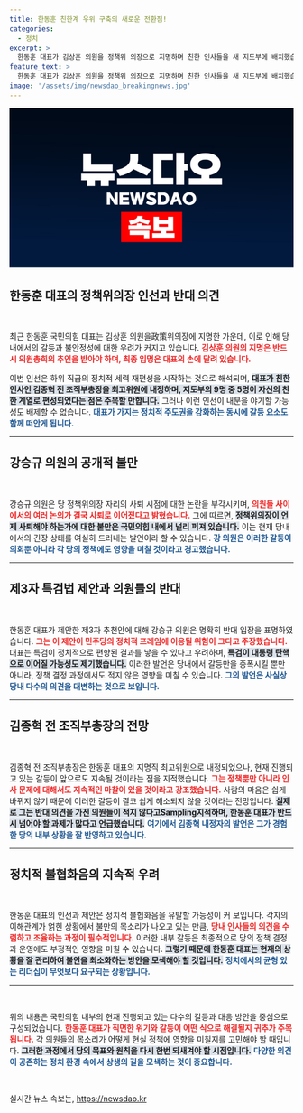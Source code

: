 ```yaml
---
title: 한동훈 친한계 우위 구축의 새로운 전환점!
categories:
  - 정치
excerpt: >
  한동훈 대표가 김상훈 의원을 정책위 의장으로 지명하며 친한 인사들을 새 지도부에 배치했습니다. 그러나 강승규 의원은 공개적으로 반발, 제3자 특검에 대한 불만을 드러냈습니다. 정치권의 갈등이 깊어지는 가운데 과연 한 대표가 주도권을 쥘 수 있을지 귀추가 주목됩니다.
feature_text: >
  한동훈 대표가 김상훈 의원을 정책위 의장으로 지명하며 친한 인사들을 새 지도부에 배치했습니다. 그러나 강승규 의원은 공개적으로 반발, 제3자 특검에 대한 불만을 드러냈습니다. 정치권의 갈등이 깊어지는 가운데 과연 한 대표가 주도권을 쥘 수 있을지 귀추가 주목됩니다.
image: '/assets/img/newsdao_breakingnews.jpg'
---
```


<p><img src="/assets/img/newsdao_breakingnews.jpg" alt="implanttips 속보" /></p>

<h2 data-ke-size="size26">한동훈 대표의 정책위의장 인선과 반대 의견</h2>

<p data-ke-size="size16">&nbsp;</p>

<p>최근 한동훈 국민의힘 대표는 김상훈 의원을政策위의장에 지명한 가운데, 이로 인해 당내에서의 갈등과 불안정성에 대한 우려가 커지고 있습니다. <b><span style="color: #ee2323;">김상훈 의원의 지명은 반드시 의원총회의 추인을 받아야 하며, 최종 임명은 대표의 손에 달려 있습니다.</span></b> </p>

<p>이번 인선은 하위 직급의 정치적 세력 재편성을 시작하는 것으로 해석되며, <b><span style="background-color: #21538527;">대표가 친한 인사인 김종혁 전 조직부총장을 최고위원에 내정하며, 지도부의 9명 중 5명이 자신의 친한 계열로 편성되었다는 점은 주목할 만합니다.</span></b> 그러나 이런 인선이 내분을 야기할 가능성도 배제할 수 없습니다. <b><span style="color: #1a5490;">대표가 가지는 정치적 주도권을 강화하는 동시에 갈등 요소도 함께 떠안게 됩니다.</span></b> </p>

<hr>

<h2 data-ke-size="size26">강승규 의원의 공개적 불만</h2>

<p data-ke-size="size16">&nbsp;</p>

<p>강승규 의원은 당 정책위의장 자리의 사퇴 시점에 대한 논란을 부각시키며, <b><span style="color: #ee2323;">의원들 사이에서의 여러 논의가 결국 사퇴로 이어졌다고 밝혔습니다.</span></b> 그에 따르면, <b><span style="background-color: #21538527;">정책위의장이 언제 사퇴해야 하는가에 대한 불만은 국민의힘 내에서 널리 퍼져 있습니다.</span></b> 이는 현재 당내에서의 긴장 상태를 여실히 드러내는 발언이라 할 수 있습니다. <b><span style="color: #1a5490;">강 의원은 이러한 갈등이 의회뿐 아니라 각 당의 정책에도 영향을 미칠 것이라고 경고했습니다.</span></b></p>

<hr>

<h2 data-ke-size="size26">제3자 특검법 제안과 의원들의 반대</h2>

<p data-ke-size="size16">&nbsp;</p>

<p>한동훈 대표가 제안한 제3자 추천안에 대해 강승규 의원은 명확히 반대 입장을 표명하였습니다. <b><span style="color: #ee2323;">그는 이 제안이 민주당의 정치적 프레임에 이용될 위험이 크다고 주장했습니다.</span></b> 대표는 특검이 정치적으로 편향된 결과를 낳을 수 있다고 우려하며, <b><span style="background-color: #21538527;">특검이 대통령 탄핵으로 이어질 가능성도 제기했습니다.</span></b> 이러한 발언은 당내에서 갈등만을 증폭시킬 뿐만 아니라, 정책 결정 과정에서도 적지 않은 영향을 미칠 수 있습니다. <b><span style="color: #1a5490;">그의 발언은 사실상 당내 다수의 의견을 대변하는 것으로 보입니다.</span></b></p>

<hr>

<h2 data-ke-size="size26">김종혁 전 조직부총장의 전망</h2>

<p data-ke-size="size16">&nbsp;</p>

<p>김종혁 전 조직부총장은 한동훈 대표의 지명직 최고위원으로 내정되었으나, 현재 진행되고 있는 갈등이 앞으로도 지속될 것이라는 점을 지적했습니다. <b><span style="color: #ee2323;">그는 정책뿐만 아니라 인사 문제에 대해서도 지속적인 마찰이 있을 것이라고 강조했습니다.</span></b> 사람의 마음은 쉽게 바뀌지 않기 때문에 이러한 갈등이 결코 쉽게 해소되지 않을 것이라는 전망입니다. <b><span style="background-color: #21538527;">실제로 그는 반대 의견을 가진 의원들이 적지 않다고Sampling지적하며, 한동훈 대표가 반드시 넘어야 할 과제가 많다고 언급했습니다.</span></b> <b><span style="color: #1a5490;">여기에서 김종혁 내정자의 발언은 그가 경험한 당의 내부 상황을 잘 반영하고 있습니다.</span></b></p>

<hr>

<h2 data-ke-size="size26">정치적 불협화음의 지속적 우려</h2>

<p data-ke-size="size16">&nbsp;</p>

<p>한동훈 대표의 인선과 제안은 정치적 불협화음을 유발할 가능성이 커 보입니다. 각자의 이해관계가 얽힌 상황에서 불만의 목소리가 나오고 있는 만큼, <b><span style="color: #ee2323;">당내 인사들의 의견을 수렴하고 조율하는 과정이 필수적입니다.</span></b> 이러한 내부 갈등은 최종적으로 당의 정책 결정과 운영에도 부정적인 영향을 미칠 수 있습니다. <b><span style="background-color: #21538527;">그렇기 때문에 한동훈 대표는 현재의 상황을 잘 관리하여 불안을 최소화하는 방안을 모색해야 할 것입니다.</span></b> <b><span style="color: #1a5490;">정치에서의 균형 있는 리더십이 무엇보다 요구되는 상황입니다.</span></b></p>

<hr>

<p data-ke-size="size16">&nbsp;</p> 

<p>위의 내용은 국민의힘 내부의 현재 진행되고 있는 다수의 갈등과 대응 방안을 중심으로 구성되었습니다. <b><span style="color: #ee2323;">한동훈 대표가 직면한 위기와 갈등이 어떤 식으로 해결될지 귀추가 주목됩니다.</span></b> 각 의원들의 목소리가 어떻게 현실 정책에 영향을 미칠지를 고민해야 할 때입니다. <b><span style="background-color: #21538527;">그러한 과정에서 당의 목표와 원칙을 다시 한번 되새겨야 할 시점입니다.</span></b> <b><span style="color: #1a5490;">다양한 의견이 공존하는 정치 환경 속에서 상생의 길을 모색하는 것이 중요합니다.</span></b> </p>

<p data-ke-size="size16">&nbsp;</p>
실시간 뉴스 속보는, <a href="https://newsdao.kr" rel="dofollow">https://newsdao.kr</a>


